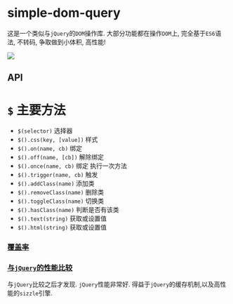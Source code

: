 # simple-dom-query
这是一个类似与`jQuery`的`DOM`操作库. 大部分功能都在操作`DOM`上, 完全基于`ES6`语法, 不转码, 争取做到小体积, 高性能!  

![](https://travis-ci.org/xiaoyueguang/simple-dom-query.svg?branch=master)


## API
# `$` 主要方法
* `$(selector)` 选择器
* `$().css(key, [value])` 样式
* `$().on(name, cb)` 绑定
* `$().off(name, [cb])` 解除绑定
* `$().once(name, cb)` 绑定 执行一次方法
* `$().trigger(name, cb)` 触发
* `$().addClass(name)` 添加类
* `$().removeClass(name)` 删除类
* `$().toggleClass(name)` 切换类
* `$().hasClass(name)` 判断是否有该类
* `$().text(string)` 获取或设置值
* `$().html(string)` 获取或设置值

### [覆盖率](https://xiaoyueguang.github.io/simple-dom-query/coverage/lcov-report/src/index.html)

### [与`jQuery`的性能比较](https://xiaoyueguang.github.io/simple-dom-query/performance/index.html)
与`jQuery`比较之后才发现. `jQuery`性能非常好. 得益于`jQuery`的缓存机制,以及高性能的`sizzle`引擎. 